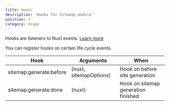 ```yaml
---
title: Hooks
description: 'Hooks for Sitemap module'
position: 7
category: Usage
---
```


Hooks are listeners to Nuxt events. [Learn more](https://nuxtjs.org/api/configuration-hooks)

You can register hooks on certain life cycle events.

| Hook  | Arguments  | When  | 
|---|---|---|
| sitemap:generate:before  | (nuxt, sitemapOptions)  | Hook on before site generation  |
| sitemap:generate:done  |  (nuxt) | Hook on sitemap generation finished |
